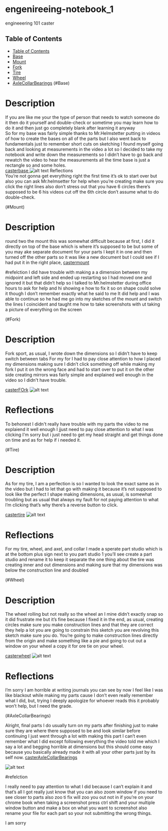 # engenireeing-notebook_1
engineeering 101 caster 
## Table of Contents
* [Table of Contents](#Table-of-Contents)
* [Base](#Base)
* [Mount](#Mount)
* [Fork](#Fork)
* [Tire](#Tire)
* [Wheel](#Wheel)
* [AxleCollarBearings](#AxleCollarBearings)
(#Base)
 
# Description 

If you are like me your the type of person that needs to watch someone do it then do it yourself and double-check or sometime you may learn how to do it and then just go completely blank after learning it anyway  
 So for my base was fairly simple thanks to Mr.Helmstetter putting in videos of how to create the bases on all of the parts but I also went back to fundamentals just to remember short cuts on sketching I found myself going back and looking at measurements in the video a lot so I decided to take my notebook and write down the measurements so I didn’t have to go back and rewatch the video to hear the measurements all the time base is just a rectangle so and some holes.  
[casterbase ](https://cvilleschools.onshape.com/documents/3cc5c097176f9a1a1fd88ed1/w/de3db8f8d2ee66fe11013c04/e/66245ca8a02398bf796dbde8)
![alt text](https://lh3.googleusercontent.com/SipVg8jrQD2m5qjLq6M85Jr4CtTsxh8CTxMGWL7AkHIlNz5Tw22St6KV2F0wZ2IknFyBH37D839oMzI_q9W_TlvM6f_Qmxy0eVlB4B1_y-xN3yY-XXnh2poK5_x0D3CvkqtDb4iHooPRlTaoJ4l9wF9Xf_nHea9gxwaZVDfsu6cEsI7D3VKKLVKiS2qJLgUznBW5wcjF1CDG4m9H0EodKIla-WJyWD5bI_yleVVSzKJM8c5OuCl7QHu5wEVfOxiMr-jrt8rn_5bSduPkTS2vEBdtvyvMB7fzbiTSeifzMmLZKYoewIyZ6dFIzHiQskZCMWqzt7DJfZ4ZAS0v1y2u3NTttDR7GnvlUdqmPOcYPPrSqNg5gmIrtr4y-2qczVabeppmuUCh5SSN__DgMFBmKMkXSQ4nSEKCvUnvI3PjIgQBGo5auuU5QFo0OegHnuRjDGvwFw_SrXh57gf0ZJWB8_1pFsH4P5M-MReVM00C_zs6lYYT2PZINvTN0FYLjtlBIsNpGQKUsAJgGgbnHj3pxlRG4t8LXDt6SpvXGaMJ5IzFb3YkaQy0gQMsO6aw1QLnrZcUBH1V-Uwyn82qnbOLVLTiskOgbZUEH_VG9Rc7AetzbDudit3Atp0TYju3xl4NfqpuPZYQveQ54IoOpNtmf1pnNlFW_xU-knwF3dAe1C2Q8QOMHItXKdi8OKrMAg=w608-h377-no?authuser=0.jpg)
 Reflections  
You’re not gonna get everything right the first time it’s ok to start over but also you can ask Mr.helmsetter for help when you’re creating make sure you click the right lines also don’t stress out that you have 6 circles there’s supposed to be 6 his videos cut off the 6th circle don’t assume what to do double-check.


(#Mount)

# Description 
 
 round two the mount this was somewhat difficult because at first, I did it directly on top of the base which is where it’s supposed to be but some of you may ake separate document for your parts I kept it in one and then turned off the other parts so it was like a new document but I could see if I had put it in the right place, 
[castermount ](https://lh3.googleusercontent.com/OSJoUp6UScsZ4uZSB0IGJPH2gE9gE-re_O23ThBAumKe-nnqw1FAqCyh6FnKU13rLS8XBSPigKN74gulbRx7x6Dp1EI309N0ws1--OdlBeFoXoOZ2keIQeXojAhG3Il6juR_za1G4yW8ENke72U4kYnBAIUp_CeCG_8bTc-ciysXJ6lUc1n3wcxMzuyTVuTfJJQpzQ810qbYg4eaMk2L_fj3q22TUZMyduSASkgP7Fcmn_m40F1-NfDZszteMGVHl1YyfOTYWFDmT4n1Nkn4Wr3VgcF-KsIFk5S37A16_mZkZ8Kt8XUwWQ1wbmY0AueE78rJhK6bHTjC8FYoyBUHqpIf4EnUgHUE6C1GnXBbU86-ddMosZoQGPX3VvdVPxgy1AouvVooZ4gRfZbn0hYTlHyDw7extaiQz05k6aRnioxnk6ZswQ87tWWfGzqzBxh6FipZBkSLQ0jEit2rjn0R7fA1SmXuDn3qDrO35fLT1tIPjBb5TRT32mwzpKT1COJwYp8_F8E2Tf105s_Cno5nwMy48a56lIO9EqTKjLH3SoEPb6CdRKw3Wz6mwii5ZULawrNgyQ5RcihKeFV_fQdoMymlUeqNt_lKrhKIK-sbHSlgDYd2WNeF6H6r6wyIbEsOEgJBpPD63irLycIHd0Pt8x48g_8171IfoEUNPCp_MsUesR40uLZKk24CMpLb3A=w972-h501-no?authuser=0.jpg)

#refelction 
I did have trouble with making a  a dimension between my midpoint and left side  and ended up restarting so I had moved one and ignored it  but that didn’t help so I talked to Mr.helmstetter during office hours to ask for help and hi showing e how to fix it so on shape could solve it though I don’t remember exactly what he said to me It did help and I was able to continue so he had me go into my sketches of the mount and switch the lines I coincident and taught me how to take screenshots with ut taking a picture of everything on the screen 



(#Fork)

# Description 

Fork sport, as usual, I wrote down the dimensions so I didn’t have to keep switch between tabs  For my for I had to pay close attention to how I placed my dimensions making sure I didn’t click something off while making my fork I put it on the wrong face and had to start over to put it on the other side creating mirrors was fairly simple and explained well enough in the video so I didn't have trouble. 

[casterFOrk](https://cvilleschools.onshape.com/documents/3cc5c097176f9a1a1fd88ed1/w/de3db8f8d2ee66fe11013c04/e/66245ca8a02398bf796dbde8)
![alt text](https://lh3.googleusercontent.com/NTHQ5QU64sO8TgCqiyj1s__TdZa_wi-GrVMrKxaQ4J7_E5XW26rug3KxprqslTlDCeN3Vo2Hz4VzzfZMqZUghsnxHO0XXeXtlsU41UmQVmszSmkZXc9OVuQ2K4T8ayu4K0W5DZagc3WkcZRW3YFSnhVGUnHNRvc6W_ri3hMZFXdYec0bCnz4JLwDN862AWSmfiuOgQojoZQB_5qJ5lIkYpgd0E-9f9v38XUaGcfZ6ahM8a99JO77wyj5Hf8owav_vaqxjXMUhTrRCDAzZqbD7hgZ9HEtHsAxzfEfd6xkqQ6ZaCaHsjtg5Zr6Bs6407y1-CCZyGykYojlMOldm_kPIm86KR35mfntmdzKbFOYO4o9DAtf14-KbyINayr5iti8bzy8gu6jHCmiDbt2ZmbkvJeypTAAqI7Rtuz8PsR8_7sBqdJXbK12CKnqb7643kpiO0DyHDAFUCjqq996L1SMTlZT-mj2Bm_PdZU2hbhEJOnzSJYwcBT5HrCTOXrUNGCx9n5NGyFY8vg8dyo6BH4KE5k6TOJCW6sJj2la4kggT6sqMNzfGlYrnack0EFDpITgC2YXujVacITmEazVqrfb0WR_AqFuxaxrDUFjOVtZj7L1O5cTIzFWFmq5lUixvB8sO_UYtZ0s5DcjMzqJDNRAnA8OuQMGT0JTi7lLjJcEtzXNx1oFxFSFqNf1pODE7Q=w239-h324-no?authuser=0.jpg)

#  Reflections  
To behonest I didn't really have trouble with my parts the video to me explaiend it well enough I jjust need to pay close attention to what I was clicking I'm sorry but i just need to get my head straight and get things done on time and as for help if i needed it. 


(#Tire)

# Description 

As for my tire, I am a perfection is so I wanted to look the exact same as in the video but I had to let that go with making it because it’s not supposed to look like the perfect I shape making dimensions, as usual, is somewhat troubling but as usual that always my fault for not paying attention to what I’m clicking that’s why there’s a reverse button to click. 

[castertire](https://cvilleschools.onshape.com/documents/3cc5c097176f9a1a1fd88ed1/w/de3db8f8d2ee66fe11013c04/e/66245ca8a02398bf796dbde8)
![alt text](https://lh3.googleusercontent.com/3xiG0wJ9h9I2AEloQBK5eMAwouAo--X1NSiyJ7GVCBg2vweydFD6221MB3foxpJBcux6WzOnKhKrfYC7H157axviat9t6lHoXqPYXkqbYi1hh9bjRyKXcfL627ROrKkKaGc7-Ms4oPkR9G6MNrN8sxYbEa08rOFTUA3-1ntNP2ftN8KfrjOQtcYen9TaxC6WUcMfINCQi5uWHLqaUTG_1JKIkpRLQGIWtxK2pXCkIagmG_ZhHXVsj3V3XdmG8So7SzONahVlldBUTSGxxZX2IxMFLii0xzyU8anv0IRfXGG1Fx0atOuXCm0Kw3WxWCMnOcKOK7Dh7AtwT6NbYg3-MkqR-iE9lOjqGep_SxOfwr2ckB-g0SyLBm7lq8RsChCpgu1gCv0XiA5jM7bQ5B_tlGOkn0bJOUAvMSsPgC23u1wCNcX2tqqAUkm6U6Sjnz0E7ws_xDTxMVcuWUTKJzON7cNUoEWtugZ9kYmPz8oEeHOVPzmSas6OxwvfxHbnUDAOq_n2aVpS0qeW0943xbNy0rY__9l-oi9klrBCAgfRgMHtqMSDAAmqDCgn6_UgE83Pxg-Oc8gM9IKjS4qcn4jtiBqUFL4up9jrpULhpDbj8DjgsLQR3CuFyxIxlTUgpKl88_NhGou52AQWW4SJUXQwAi0q3LDVc13i9S44rqs-eWBAqolXjHF3n17Y0sr1RA=w495-h529-no?authuser=0.jpg)

 #  Reflections  
For my tire, wheel, and axel, and collar I made a sperate part studio which is at the bottom plus sign next to you part studio 1 you’ll see create a part studio and rename it to keep it separate the one thing about the tire was creating inner and out dimensions and making sure that my dimensions was below the construction line and doubled  


(#Wheel)
# Description 
The wheel rolling but not really so the wheel an I mine didn’t exactly snap so it did frustrate me but it’s fine because I fixed it in the end, as usual, creating circles make sure you make construction lines and that they are correct they help a lot you are going to constrain this sketch you are revolving this sketch make sure you do. You’re going to make construction lines directly from the origin and make something like a pie and going to cut out a window on your wheel a copy it for ore tie on your wheel. 

[casterwheel](https://cvilleschools.onshape.com/documents/3cc5c097176f9a1a1fd88ed1/w/de3db8f8d2ee66fe11013c04/e/66245ca8a02398bf796dbde8)
![alt text](https://lh3.googleusercontent.com/dnqfVvl6YHF6RcDgIZcQ38pu-cUZzivf9CSan7Zo3hjghvVH0D5h2xzQmBa8zLj0R4cuM7gNKjyeP-Jo0tlzZrw2wky2_WCRGwSf25JhxYZflrAAmXg8R1n87VooZEvYda1K9eAKe63nfMDPzQSbGiT1eWBuKSmqF43w3H3GwLo9e09UwlyNwfUMuyrbeVmQQjofGogaHqxu3SjLx_Vk5xDIkEDHNTKuiH1JhHlzWT7iG8eGkBlPXBjTNoAyNNkWTyraF11ENtRU6l-QcdTuGnHtoFQEt-5QKe0dGm3P6Owb-xzEKQSHxfTIU3NeVoHnCYuOsX8Of1S6Jy9z68fPjw7ZxS4gO5l4xywW27MVjW4IMQufCeYETRjAnd0qj8mxP89u7HTDVQ_HsyP56beDZ_ZoFu4Hd4Hm4tgJ0PpPHqAsotfutKblatptV7vCyPvX43L8kQ5nQKj1tZP-eypzPYYR5X-8cxVjITOuINlSXnmQYVcYecXyNQQlIDkcaJHmC5yoCfRXNU5FlOCFKboTvQQmaBjvS6la4on6XsYoUxNpnlF4BYk7GAtalHZO_TiKuXNFJP7IyYhWVwzIcU1feL2UDU-_EG0qHuIa8wkQHO2DY627qWs6Ii8k6iPfbgdy1h-G6BHupPKmNM44nAy1JYTHR38kbmqoVF2-qsIJ4C1oqrx9pEJz7yU_7Zq_cw=w265-h287-no?authuser=0.jpg)

#  Reflections 
I’m sorry I am horrible at writing journals you can see by now I feel like I was like blackout while making my parts cause I don’t even really remember what I did, but, trying I deeply apologize for whoever reads this it probably won’t help, but I need the grade. 


(#AxleCollarBearings)

Alright, final parts I do usually turn on my parts after finishing just to make sure they are where there supposed to be and look similar before continuing I just went through a lot with making this part I can’t even remember what I did except following everything the video told me which I say a lot and begging horrible at dimensions but this should come easy because you basically already made it with all your other parts just by its self now. 
[casterAxleCollarBearings](https://cvilleschools.onshape.com/documents/3cc5c097176f9a1a1fd88ed1/w/de3db8f8d2ee66fe11013c04/e/66245ca8a02398bf796dbde8)

![alt text](https://lh3.googleusercontent.com/nPZs9W35KDXQrGQr8-hv7DNvfmsurBvDYJYhDpSfMQAyfXMVwTA8wFdW0YDq8BjV_eUKOc8jASqE1LbHkZfUT02X6gT2LqGxgDV8Wy43aQ1pifQjTzpd3iy_18QdbEp8d6BZ51Kv6yv6wp5AhILHEM-zP-RfJJm6T7zrT2B_WIoQE9v5sdcbm4pVy61eJLaET62rVtiasSiAWUz0ot7wleTJN3tjhM1QxtR8L5Yog2M9JjNolhHyNKqpk_bYCor50fThJxhJycxgj-Ye4-ZqXAEb_w-FjQNAUA8sZWaS2KAPy2t8P0sxFTnalYmnV8W_R2B_0UA2ysSdTO51nc1q6hOR7oU3mK9saGHYovhT3fVlU0MlKnrkt7bMiFvfFZxy5rLAR-JCwM66sHQJgxIbv8Kq-2Er9RcNbik9-Z3f6Lp0m8-4U6o51-UtF9jeVzbOKnSlvR7FQfOIhxuG7-18u-O4R7aBzmx1yyc3Omd-tC9eSFWgxLwb_xVSOjzdNG6HAayGJ0u46T9sOA1M1QTjXbEsTu6WYhHj0me452icHGQJFrCMntdRjHboot9wf_GKBKEpn_F-jNK0FFM7kJ3KnhRdKYA-_BalyU451fPg9eMgyFUUnQ1joLYa-eSDNWa_EsjHSqp8PEsKP1WB7z3lC5YXIezoo9qXuV7lpkShe32gOEbwN34FGtEU7snfIg=w250-h175-no?authuser=0.jpg)


#refelction 

I really need to pay attention to what I did because I can’t explain it and that’s all I got really just know that you can also zoom window if you need to see closer to parts also zoo ti fix will zoo you out not in if you’re on your chrome book when taking a screenshot press ctrl shift and your multiple window button and make a box on what you want to screenshot also rename your file for each part so your not submitting the wrong things. 

I am sorry 
